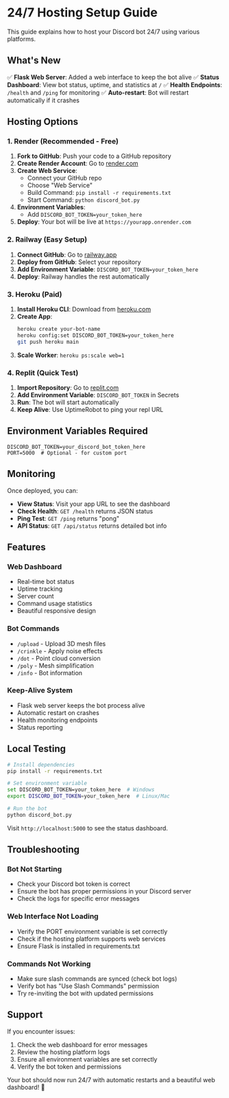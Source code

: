 # 24/7 Hosting Setup Guide

This guide explains how to host your Discord bot 24/7 using various platforms.

## What's New

✅ **Flask Web Server**: Added a web interface to keep the bot alive
✅ **Status Dashboard**: View bot status, uptime, and statistics at `/`
✅ **Health Endpoints**: `/health` and `/ping` for monitoring
✅ **Auto-restart**: Bot will restart automatically if it crashes

## Hosting Options

### 1. Render (Recommended - Free)

1. **Fork to GitHub**: Push your code to a GitHub repository
2. **Create Render Account**: Go to [render.com](https://render.com)
3. **Create Web Service**:
   - Connect your GitHub repo
   - Choose "Web Service"
   - Build Command: `pip install -r requirements.txt`
   - Start Command: `python discord_bot.py`
4. **Environment Variables**:
   - Add `DISCORD_BOT_TOKEN=your_token_here`
5. **Deploy**: Your bot will be live at `https://yourapp.onrender.com`

### 2. Railway (Easy Setup)

1. **Connect GitHub**: Go to [railway.app](https://railway.app)
2. **Deploy from GitHub**: Select your repository
3. **Add Environment Variable**: `DISCORD_BOT_TOKEN=your_token_here`
4. **Deploy**: Railway handles the rest automatically

### 3. Heroku (Paid)

1. **Install Heroku CLI**: Download from [heroku.com](https://heroku.com)
2. **Create App**:
   ```bash
   heroku create your-bot-name
   heroku config:set DISCORD_BOT_TOKEN=your_token_here
   git push heroku main
   ```
3. **Scale Worker**: `heroku ps:scale web=1`

### 4. Replit (Quick Test)

1. **Import Repository**: Go to [replit.com](https://replit.com)
2. **Add Environment Variable**: `DISCORD_BOT_TOKEN` in Secrets
3. **Run**: The bot will start automatically
4. **Keep Alive**: Use UptimeRobot to ping your repl URL

## Environment Variables Required

```
DISCORD_BOT_TOKEN=your_discord_bot_token_here
PORT=5000  # Optional - for custom port
```

## Monitoring

Once deployed, you can:

- **View Status**: Visit your app URL to see the dashboard
- **Check Health**: `GET /health` returns JSON status
- **Ping Test**: `GET /ping` returns "pong"
- **API Status**: `GET /api/status` returns detailed bot info

## Features

### Web Dashboard
- Real-time bot status
- Uptime tracking
- Server count
- Command usage statistics
- Beautiful responsive design

### Bot Commands
- `/upload` - Upload 3D mesh files
- `/crinkle` - Apply noise effects
- `/dot` - Point cloud conversion
- `/poly` - Mesh simplification
- `/info` - Bot information

### Keep-Alive System
- Flask web server keeps the bot process alive
- Automatic restart on crashes
- Health monitoring endpoints
- Status reporting

## Local Testing

```bash
# Install dependencies
pip install -r requirements.txt

# Set environment variable
set DISCORD_BOT_TOKEN=your_token_here  # Windows
export DISCORD_BOT_TOKEN=your_token_here  # Linux/Mac

# Run the bot
python discord_bot.py
```

Visit `http://localhost:5000` to see the status dashboard.

## Troubleshooting

### Bot Not Starting
- Check your Discord bot token is correct
- Ensure the bot has proper permissions in your Discord server
- Check the logs for specific error messages

### Web Interface Not Loading
- Verify the PORT environment variable is set correctly
- Check if the hosting platform supports web services
- Ensure Flask is installed in requirements.txt

### Commands Not Working
- Make sure slash commands are synced (check bot logs)
- Verify bot has "Use Slash Commands" permission
- Try re-inviting the bot with updated permissions

## Support

If you encounter issues:
1. Check the web dashboard for error messages
2. Review the hosting platform logs
3. Ensure all environment variables are set correctly
4. Verify the bot token and permissions

Your bot should now run 24/7 with automatic restarts and a beautiful web dashboard! 🚀
